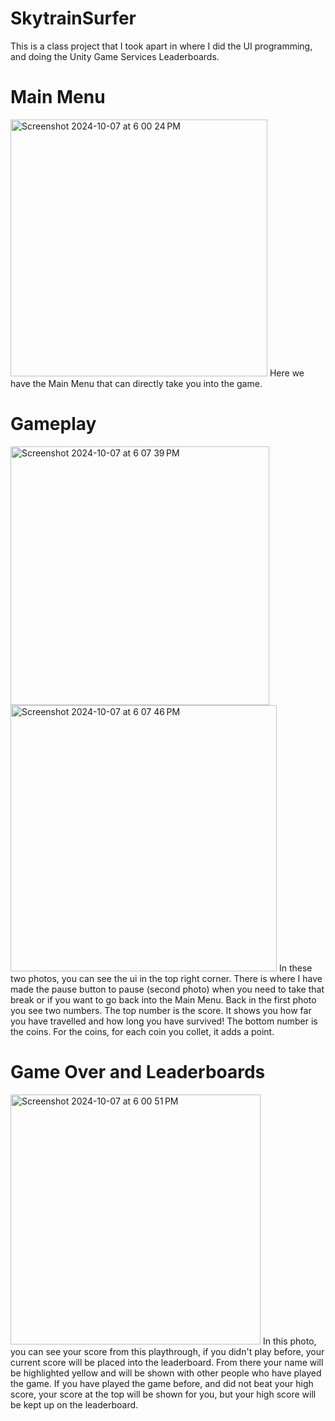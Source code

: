 # SkytrainSurfer

This is a class project that I took apart in where I did the UI programming,
and doing the Unity Game Services Leaderboards.


# Main Menu
<img width="411" alt="Screenshot 2024-10-07 at 6 00 24 PM" src="https://github.com/user-attachments/assets/4123f777-a000-4967-865c-e4168b32dae1">  
Here we have the Main Menu that can directly take you into the game.

# Gameplay
<img width="414" alt="Screenshot 2024-10-07 at 6 07 39 PM" src="https://github.com/user-attachments/assets/639c6d84-18ad-4009-839a-fb26dcbb8b90">
<img width="426" alt="Screenshot 2024-10-07 at 6 07 46 PM" src="https://github.com/user-attachments/assets/ac989068-00bb-4761-91e2-29f34d27e59e">  
In these two photos, you can see the ui in the top right corner. There is where I have made the pause button to pause (second photo) when you need to take that break or
if you want to go back into the Main Menu. Back in the first photo you see two numbers. The top number is the score. It shows you how far you have travelled and
how long you have survived! The bottom number is the coins. For the coins, for each coin you collet, it adds a point.


# Game Over and Leaderboards
<img width="400" alt="Screenshot 2024-10-07 at 6 00 51 PM" src="https://github.com/user-attachments/assets/0fb1feae-173d-4ef9-9d32-db99c2e6f8c0">  
In this photo, you can see your score from this playthrough, if you didn't play before, your current score will be placed into the leaderboard. From there your name will be highlighted yellow
and will be shown with other people who have played the game. If you have played the game before, and did not beat your high score, your score at the top will be shown for you,
but your high score will be kept up on the leaderboard.
